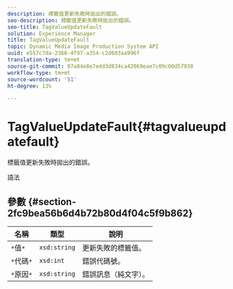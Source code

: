 ```yaml
---
description: 標籤值更新失敗時拋出的錯誤。
seo-description: 標籤值更新失敗時拋出的錯誤。
seo-title: TagValueUpdateFault
solution: Experience Manager
title: TagValueUpdateFault
topic: Dynamic Media Image Production System API
uuid: e557c7da-2366-4f97-a354-c2d603aa996f
translation-type: tm+mt
source-git-commit: 97a84e8e7edd3d834ca42069eae7c09c00d57938
workflow-type: tm+mt
source-wordcount: '51'
ht-degree: 13%

---
```



# TagValueUpdateFault{#tagvalueupdatefault}

標籤值更新失敗時拋出的錯誤。

語法

## 參數 {#section-2fc9bea56b6d4b72b80d4f04c5f9b862}

| 名稱 | 類型 | 說明 |
|---|---|---|
| `*`值`*` | `xsd:string` | 更新失敗的標籤值。 |
| `*`代碼`*` | `xsd:int` | 錯誤代碼號。 |
| `*`原因`*` | `xsd:string` | 錯誤訊息（純文字）。 |

